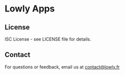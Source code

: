 # Lowly Apps

## License

ISC License - see LICENSE file for details.

## Contact

For questions or feedback, email us at [contact@lowly.fr](mailto:contact@lowly.fr)
